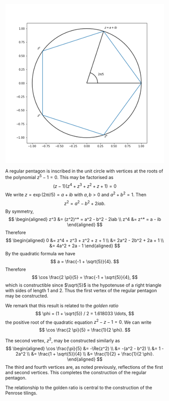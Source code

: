 ![Pentagon inscribed in unit circle.](static/blog/20220215-pentagon-constructibility/pentagon.png)

A regular pentagon is inscribed in the unit circle with vertices at
the roots of the polynomial $z^5 - 1 = 0$. This may be factorised as
$$
(z - 1)(z^4 + z^3 + z^2 + z + 1) = 0
$$
We write $z = \exp(2 \pi i / 5) = a + ib$ with $a, b > 0$ and
$a^2 + b^2 = 1$. Then
$$
z^2 = a^2 - b^2 + 2iab .
$$
By symmetry,
$$
\begin{aligned}
z^3 &= (z^2)^* = a^2 - b^2 - 2iab \\
z^4 &= z^* = a - ib
\end{aligned}
$$
Therefore
$$
\begin{aligned}
0 &= z^4 + z^3 + z^2 + z + 1 \\
&= 2a^2 - 2b^2 + 2a + 1 \\
&= 4a^2 + 2a - 1
\end{aligned}
$$
By the quadratic formula we have
$$
a = \frac{-1 + \sqrt{5}}{4}.
$$
Therefore
$$
\cos \frac{2 \pi}{5} = \frac{-1 + \sqrt{5}}{4},
$$
which is constructible since $\sqrt{5}$ is the hypotenuse of a right
triangle with sides of length 1 and 2. Thus the first vertex of the
regular pentagon may be constructed.

We remark that this result is related to the _golden ratio_
$$
\phi = (1 + \sqrt{5}) / 2 = 1.618033 \ldots,
$$
the positive root of the quadratic equation $z^2 - z - 1 = 0$. We can write
$$
\cos \frac{2 \pi}{5} = \frac{1}{2 \phi}.
$$

The second vertex, $z^2$, may be constructed similarly as 
$$
\begin{aligned}
\cos \frac{\pi}{5} &= -\Re(z^2) \\
&= -(a^2 - b^2) \\
&= 1 - 2a^2 \\
&= \frac{1 + \sqrt{5}}{4} \\
&= \frac{1}{2} + \frac{1}{2 \phi}.
\end{aligned}
$$
The third and fourth vertices are, as noted previously, reflections of the first and 
second vertices. This completes the construction of the regular pentagon.

The relationship to the golden ratio is central to the construction of the Penrose tilings.


